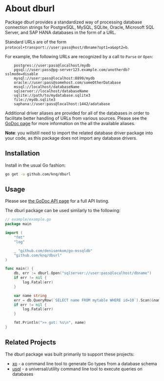 # About dburl

Package dburl provides a standardized way of processing database connection
strings for PostgreSQL, MySQL, SQLite, Oracle, Microsoft SQL Server, and SAP
HANA databases in the form of a URL.

Standard URLs are of the form `protocol+transport://user:pass@host/dbname?opt1=a&opt2=b`.

For example, the following URLs are recognized by a call to `Parse` or `Open`:
```
    postgres://user:pass@localhost/mydb
    pgsql://user:pass@pg-server123.example.com/anotherdb?sslmode=disable
    mysql://user:pass@localhost:8899/mydb
    oracle://user:pass@somehost.com/someOtherDatabase
    mssql://localhost/databaseName
    sqlserver://localhost/databaseName
    sqlite://path/to/mydatabase.sqlite3
    file://mydb.sqlite3
    saphana://user:pass@localhost:1442/adatabase
```

Additional driver aliases are provided for all of the databases in order to
facilitate better handling of URLs from various sources. Please see the
[GoDoc page](https://godoc.org/github.com/knq/dburl) for more information on
the all the available aliases.

**Note**: you willstill need to import the related database driver package into
your code, as this package does not import any database drivers.

## Installation

Install in the usual Go fashion:

```sh
go get -u github.com/knq/dburl
```

## Usage

Please see [the GoDoc API page](http://godoc.org/github.com/knq/dburl) for a
full API listing.

The dburl package can be used similarly to the following:

```go
// example/example.go
package main

import (
	"fmt"
	"log"

	_ "github.com/denisenkom/go-mssqldb"
	"github.com/knq/dburl"
)

func main() {
	db, err := dburl.Open("sqlserver://user:pass@localhost/dbname")
	if err != nil {
		log.Fatal(err)
	}

	var name string
	err = db.QueryRow(`SELECT name FROM mytable WHERE id=10`).Scan(&name)
	if err != nil {
		log.Fatal(err)
	}

	fmt.Println(">> got: %s\n", name)
}
```

## Related Projects

The dburl package was built primarily to support these projects:

* [xo](https://github.com/knq/xo) - a command line tool to generate Go types from a database schema
* [usql](https://github.com/knq/usql) - a universal/utility command line tool to execute queries on databases
